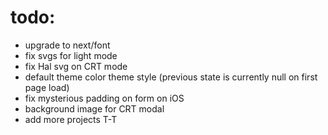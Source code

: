 # todo: 

- upgrade to next/font
- fix svgs for light mode
- fix Hal svg on CRT mode
- default theme color theme style (previous state is currently null on first page load)
- fix mysterious padding on form on iOS
- background image for CRT modal
- add more projects T-T